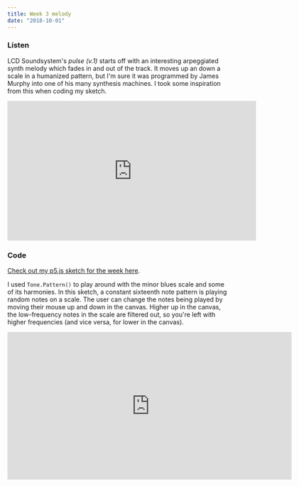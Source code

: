 ```yaml
---
title: Week 3 melody
date: "2018-10-01"
---
```


### Listen

LCD Soundsystem's _pulse (v.1)_ starts off with an interesting arpeggiated synth melody which fades in and out of the track. It moves up an down a scale in a humanized pattern, but I'm sure it was programmed by James Murphy into one of his many synthesis machines. I took some inspiration from this when coding my sketch.

<iframe width="560" height="315" src="https://www.youtube-nocookie.com/embed/yCWc1Zzv_GU?rel=0" frameborder="0" allow="autoplay; encrypted-media" allowfullscreen></iframe>

### Code

[Check out my p5.js sketch for the week here](/projects/code-of-music/melody-sketch).

I used `Tone.Pattern()` to play around with the minor blues scale and some of its harmonies. In this sketch, a constant sixteenth note pattern is playing random notes on a scale. The user can change the notes being played by moving their mouse up and down in the canvas. Higher up in the canvas, the low-frequency notes in the scale are filtered out, so you're left with higher frequencies (and vice versa, for lower in the canvas).

<iframe src="https://player.vimeo.com/video/295210903" width="640" height="333" frameborder="0" webkitallowfullscreen mozallowfullscreen allowfullscreen></iframe>

